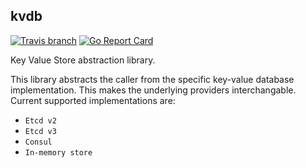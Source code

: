## kvdb

[![Travis branch](https://img.shields.io/travis/portworx/kvdb/master.svg)](https://travis-ci.org/portworx/kvdb)
[![Go Report Card](https://goreportcard.com/badge/github.com/portworx/kvdb)](https://goreportcard.com/report/github.com/portworx/kvdb)

Key Value Store abstraction library.

This library abstracts the caller from the specific key-value database implementation. This makes the underlying providers interchangable. Current supported implementations are:
* `Etcd v2`
* `Etcd v3`
* `Consul`
* `In-memory store`

